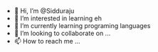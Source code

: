 - 👋 Hi, I’m @Sidduraju
- 👀 I’m interested in learning eh
- 🌱 I’m currently learning programing languages 
- 💞️ I’m looking to collaborate on ...
- 📫 How to reach me ...

<!---
Sidduraju/Sidduraju is a ✨ special ✨ repository because its `README.md` (this file) appears on your GitHub profile.
You can click the Preview link to take a look at your changes.
--->
